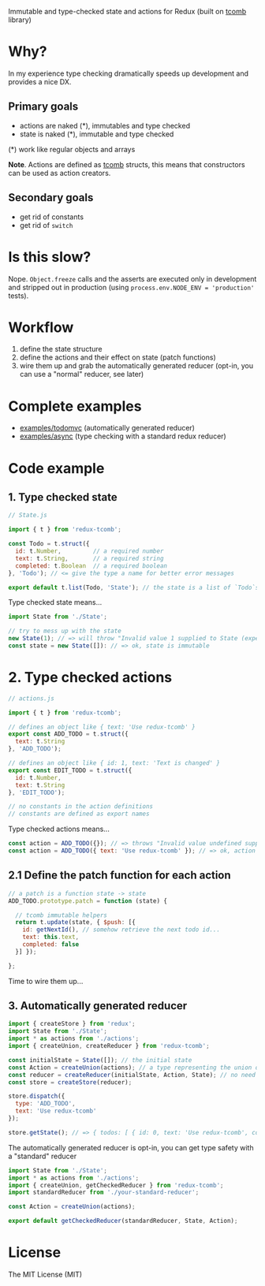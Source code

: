 Immutable and type-checked state and actions for Redux (built on [tcomb](https://github.com/gcanti/tcomb) library)

# Why?

In my experience type checking dramatically speeds up development and provides a nice DX.

## Primary goals

- actions are naked (*), immutables and type checked
- state is naked (*), immutable and type checked

(*) work like regular objects and arrays

**Note**. Actions are defined as [tcomb](https://github.com/gcanti/tcomb) structs, this means that constructors can be used as action creators.

## Secondary goals

- get rid of constants
- get rid of `switch`

# Is this slow?

Nope. `Object.freeze` calls and the asserts are executed only in development and stripped out in production (using `process.env.NODE_ENV = 'production'` tests).

# Workflow

1. define the state structure
2. define the actions and their effect on state (patch functions)
3. wire them up and grab the automatically generated reducer (opt-in, you can use a "normal" reducer, see later)

# Complete examples

- [examples/todomvc](examples/todomvc) (automatically generated reducer)
- [examples/async](examples/async) (type checking with a standard redux reducer)

# Code example

## 1. Type checked state

```js
// State.js

import { t } from 'redux-tcomb';

const Todo = t.struct({
  id: t.Number,         // a required number
  text: t.String,       // a required string
  completed: t.Boolean  // a required boolean
}, 'Todo'); // <= give the type a name for better error messages

export default t.list(Todo, 'State'); // the state is a list of `Todo`s
```

Type checked state means...

```js
import State from './State';

// try to mess up with the state
new State(1); // => will throw "Invalid value 1 supplied to State (expected an array of Todo)"
const state = new State([]): // => ok, state is immutable
```

# 2. Type checked actions

```js
// actions.js

import { t } from 'redux-tcomb';

// defines an object like { text: 'Use redux-tcomb' }
export const ADD_TODO = t.struct({
  text: t.String
}, 'ADD_TODO');

// defines an object like { id: 1, text: 'Text is changed' }
export const EDIT_TODO = t.struct({
  id: t.Number,
  text: t.String
}, 'EDIT_TODO');

// no constants in the action definitions
// constants are defined as export names
```

Type checked actions means...

```js
const action = ADD_TODO({}); // => throws "Invalid value undefined supplied to ADD_TODO/text: String"
const action = ADD_TODO({ text: 'Use redux-tcomb' }); // => ok, action is immutable
```

## 2.1 Define the **patch function** for each action

```js
// a patch is a function state -> state
ADD_TODO.prototype.patch = function (state) {

  // tcomb immutable helpers
  return t.update(state, { $push: [{
    id: getNextId(), // somehow retrieve the next todo id...
    text: this.text,
    completed: false
  }] });

};
```

Time to wire them up...

## 3. Automatically generated reducer

```js
import { createStore } from 'redux';
import State from './State';
import * as actions from './actions';
import { createUnion, createReducer } from 'redux-tcomb';

const initialState = State([]); // the initial state
const Action = createUnion(actions); // a type representing the union of all the actions
const reducer = createReducer(initialState, Action, State); // no need to implement the reducer
const store = createStore(reducer);

store.dispatch({
  type: 'ADD_TODO',
  text: 'Use redux-tcomb'
});

store.getState(); // => { todos: [ { id: 0, text: 'Use redux-tcomb', completed: false } ] }
```

The automatically generated reducer is opt-in, you can get type safety with a "standard" reducer

```js
import State from './State';
import * as actions from './actions';
import { createUnion, getCheckedReducer } from 'redux-tcomb';
import standardReducer from './your-standard-reducer';

const Action = createUnion(actions);

export default getCheckedReducer(standardReducer, State, Action);
```

# License

The MIT License (MIT)
